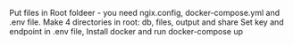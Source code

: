 Put files in Root foldeer - you need ngix.config, docker-compose.yml and .env file. 
Make 4 directories in root: db, files, output and share
Set key and endpoint in .env file,
Install docker 
and run docker-compose up
